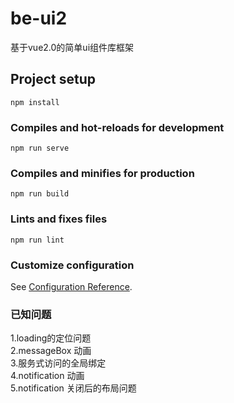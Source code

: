 # be-ui2
基于vue2.0的简单ui组件库框架
## Project setup
```
npm install
```

### Compiles and hot-reloads for development
```
npm run serve
```

### Compiles and minifies for production
```
npm run build
```

### Lints and fixes files
```
npm run lint
```

### Customize configuration
See [Configuration Reference](https://cli.vuejs.org/config/).

### 已知问题
1.loading的定位问题  
2.messageBox 动画  
3.服务式访问的全局绑定  
4.notification  动画  
5.notification  关闭后的布局问题

